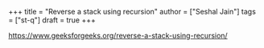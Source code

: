 +++
title = "Reverse a stack using recursion"
author = ["Seshal Jain"]
tags = ["st-q"]
draft = true
+++

<https://www.geeksforgeeks.org/reverse-a-stack-using-recursion/>
